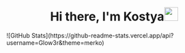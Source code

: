 <h1 align="center">Hi there, I'm Kostya<img src="https://github.com/blackcater/blackcater/raw/main/images/Hi.gif" height="32"/></h1>
![GitHub Stats](https://github-readme-stats.vercel.app/api?username=Glow3r&theme=merko)
